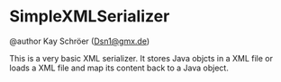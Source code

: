 # SimpleXMLSerializer
@author Kay Schröer (Dsn1@gmx.de)

This is a very basic XML serializer. It stores Java objcts in a XML file or loads a XML file and map its content back to a Java object.
